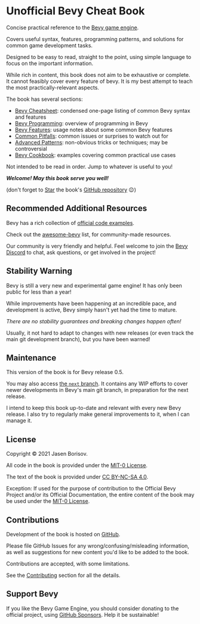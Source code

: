 # Unofficial Bevy Cheat Book

Concise practical reference to the [Bevy game engine](https://github.com/bevyengine/bevy).

Covers useful syntax, features, programming patterns, and solutions for common game development tasks.

Designed to be easy to read, straight to the point, using simple language to focus on the important information.

While rich in content, this book does not aim to be exhaustive or complete. It
cannot feasibly cover every feature of bevy. It is my best attempt to teach the
most practically-relevant aspects.

The book has several sections:

 - [Bevy Cheatsheet](./cheatsheet.md): condensed one-page listing of common Bevy syntax and features
 - [Bevy Programming](./programming/_index.md): overview of programming in Bevy
 - [Bevy Features](./features/_index.md): usage notes about some common Bevy features
 - [Common Pitfalls](./pitfalls/_index.md): common issues or surprises to watch out for
 - [Advanced Patterns](./patterns/_index.md): non-obvious tricks or techniques; may be controversial
 - [Bevy Cookbook](./cookbook/_index.md): examples covering common practical use cases

Not intended to be read in order. Jump to whatever is useful to you!

***Welcome! May this book serve you well!***

(don't forget to
<a class="github-button" href="https://github.com/bevy-cheatbook/bevy-cheatbook" data-icon="octicon-star" aria-label="Star bevy-cheatbook/bevy-cheatbook on GitHub">Star</a>
the book's [GitHub repository](https://github.com/bevy-cheatbook/bevy-cheatbook) 😉)

## Recommended Additional Resources

Bevy has a rich collection of [official code examples](https://github.com/bevyengine/bevy/tree/latest/examples#examples).

Check out the [awesome-bevy](https://github.com/bevyengine/awesome-bevy) list,
for community-made resources.

Our community is very friendly and helpful. Feel welcome to join the [Bevy
Discord](https://discord.gg/bevy) to chat, ask questions, or get involved in the project!

## Stability Warning

Bevy is still a very new and experimental game engine! It has only been public
for less than a year!

While improvements have been happening at an incredible pace, and development is
active, Bevy simply hasn't yet had the time to mature.

*There are no stability guarantees and breaking changes happen often!*

Usually, it not hard to adapt to changes with new releases (or even track the
main git development branch), but you have been warned!

## Maintenance

This version of the book is for Bevy release 0.5.

You may also access [the `next` branch](https://bevy-cheatbook.github.io/next/).
It contains any WIP efforts to cover newer developments in Bevy's main git
branch, in preparation for the next release.

I intend to keep this book up-to-date and relevant with every new Bevy release.
I also try to regularly make general improvements to it, when I can manage it.

## License

Copyright © 2021 Jasen Borisov.

All code in the book is provided under the [MIT-0 License](https://github.com/bevy-cheatbook/mit-0).

The text of the book is provided under [CC BY-NC-SA 4.0](https://creativecommons.org/licenses/by-nc-sa/4.0/).

Exception: If used for the purpose of contribution to the Official Bevy Project
and/or its Official Documentation, the entire content of the book may be used
under the [MIT-0 License](https://github.com/bevy-cheatbook/mit-0).

## Contributions

Development of the book is hosted on [GitHub](https://github.com/bevy-cheatbook/bevy-cheatbook).

Please file GitHub Issues for any wrong/confusing/misleading information, as
well as suggestions for new content you'd like to be added to the book.

Contributions are accepted, with some limitations.

See the [Contributing](./contributing.md) section for all the details.

## Support Bevy

If you like the Bevy Game Engine, you should consider donating to the official
project, using [GitHub Sponsors](https://github.com/sponsors/cart). Help it be
sustainable!
